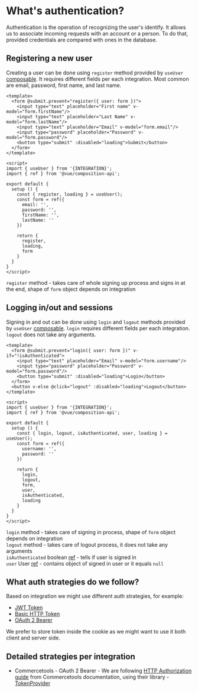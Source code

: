 # What's authentication?
Authentication is the operation of recognizing the user's identify. It allows us to associate incoming requests with an account or a person. To do that, provided credentials are compared with ones in the database.

## Registering a new user
Creating a user can be done using `register` method provided by `useUser` [composable](https://v3.vuejs.org/guide/composition-api-introduction.html#basics-of-composition-api). It requires different fields per each integration. Most common are email, password, first name, and last name.   
```vue
<template>
  <form @submit.prevent="register({ user: form })">
    <input type="text" placeholder="First name" v-model="form.firstName"/>
    <input type="text" placeholder="Last Name" v-model="form.lastName"/>
    <input type="text" placeholder="Email" v-model="form.email"/>
    <input type="password" placeholder="Password" v-model="form.password"/>
    <button type="submit" :disabled="loading">Submit</button>
  </form>
</template>

<script>
import { useUser } from '{INTEGRATION}';
import { ref } from '@vue/composition-api';

export default {
  setup () {
    const { register, loading } = useUser();
    const form = ref({
      email: '',
      password: '',
      firstName: '',
      lastName: ''
    })

    return {
      register,
      loading,
      form
    }
  }
}
</script>
```
`register` method - takes care of whole signing up process and signs in at the end, shape of `form` object depends on integration    

## Logging in/out and sessions
Signing in and out can be done using `login` and `logout` methods provided by `useUser` [composable](https://v3.vuejs.org/guide/composition-api-introduction.html#basics-of-composition-api). `login` requires different fields per each integration. `logout` does not take any arguments.
```vue
<template>
  <form @submit.prevent="login({ user: form })" v-if="!isAuthenticated">
    <input type="text" placeholder="Email" v-model="form.username"/>
    <input type="password" placeholder="Password" v-model="form.password"/>
    <button type="submit" :disabled="loading">Login</button>
  </form>
  <button v-else @click="logout" :disabled="loading">Logout</button>
</template>

<script>
import { useUser } from '{INTEGRATION}';
import { ref } from '@vue/composition-api';

export default {
  setup () {
    const { login, logout, isAuthenticated, user, loading } = useUser();
    const form = ref({
      username: '',
      password: ''
    })

    return {
      login,
      logout,
      form,
      user,
      isAuthenticated,
      loading
    }
  }
}
</script>
```
`login` method - takes care of signing in process, shape of `form` object depends on integration   
`logout` method - takes care of logout process, it does not take any arguments   
`isAuthenticated` boolean [ref](https://v3.vuejs.org/api/refs-api.html#ref) - tells if user is signed in   
`user` User [ref](https://v3.vuejs.org/api/refs-api.html#ref) - contains object of signed in user or it equals `null`   

## What auth strategies do we follow?
Based on integration we might use different auth strategies, for example:
- [JWT Token](https://jwt.io/introduction)
- [Basic HTTP Token](https://developer.mozilla.org/en-US/docs/Web/HTTP/Authentication)
- [OAuth 2 Bearer](https://oauth.net/2/bearer-tokens/)

We prefer to store token inside the cookie as we might want to use it both client and server side.

## Detailed strategies per integration
  - Commercetools - OAuth 2 Bearer - We are following [HTTP Authorization guide](https://docs.commercetools.com/api/authorization) from Commercetools documentation, using their library - [TokenProvider](https://commercetools.github.io/nodejs/sdk/api/sdkAuth.html)
